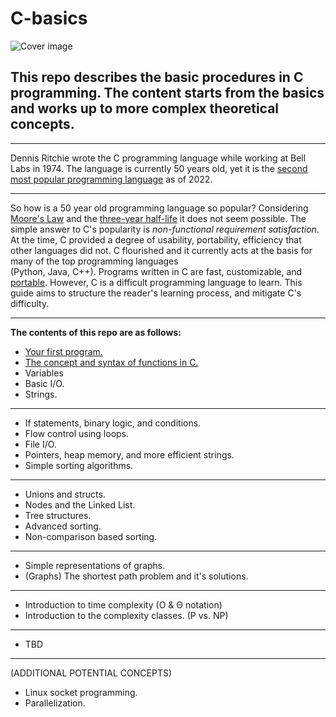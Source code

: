 # C-basics
![Cover image](https://github.com/nac294/C-basics/blob/main/images/cover.png)
## This repo describes the basic procedures in C programming. The content starts from the basics and works up to more complex theoretical concepts.
***
Dennis Ritchie wrote the C programming language while working at Bell Labs in 1974.
The language is currently 50 years old, yet it is the [second most popular programming language](https://statisticsanddata.org/data/the-most-popular-programming-languages-1965-2022-new-update/)
as of 2022.
***
So how is a 50 year old programming language so popular? Considering [Moore's Law](https://www.electrochem.org/moores-law-the-beginnings/) 
and the [three-year half-life](https://spectrum.ieee.org/an-engineering-career-only-a-young-persons-game)
it does not seem possible. The simple answer to C's popularity is *non-functional requirement satisfaction*. At the time, C provided a degree of usability, portability, efficiency that other languages did not. C flourished and it currently acts at the basis for many of the top programming languages   
(Python, Java, C++).
Programs written in C are fast, customizable, and [portable](https://developerexperience.io/articles/software-portability). However, C is a difficult programming language to learn. This guide aims to structure the reader's learning process, and mitigate C's difficulty.


*********************************************************************************************************

**The contents of this repo are as follows:**

- [Your first program.](https://github.com/nac294/C-basics/blob/main/modules/firstProgram.md)
- [The concept and syntax of functions in C.](https://github.com/nac294/C-basics/blob/main/modules/functionSyntax.md)
- Variables
- Basic I/O.
- Strings.
---------------------------------------------------------------
- If statements, binary logic, and conditions.  
- Flow control using loops.  
- File I/O.  
- Pointers, heap memory, and more efficient strings.  
- Simple sorting algorithms.  
---------------------------------------------------------------
- Unions and structs.  
- Nodes and the Linked List.  
- Tree structures.  
- Advanced sorting.  
- Non-comparison based sorting.  
---------------------------------------------------------------
- Simple representations of graphs.  
- (Graphs) The shortest path problem and it's solutions.  
---------------------------------------------------------------
- Introduction to time complexity (O & Θ notation)   
- Introduction to the complexity classes. (P vs. NP)  
---------------------------------------------------------------
- TBD  
*********************************************************************************************************
(ADDITIONAL POTENTIAL CONCEPTS)

- Linux socket programming.  
- Parallelization.

